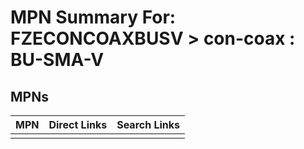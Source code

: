 



# MPN Summary For: FZECONCOAXBUSV > con-coax : BU-SMA-V

## MPNs
  

|MPN|Direct Links|Search Links|
| :--- | :--- | :--- |
||||
